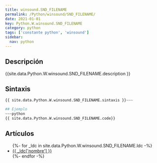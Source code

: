 ```yaml
---
title: winsound.SND_FILENAME
permalink: /Python/winsound/SND_FILENAME/
date: 2021-01-01
key: Python.W.winsound.SND_FILENAME
category: python
tags: ['constante python', 'winsound']
sidebar: 
  nav: python
---
```


## Descripción
{{site.data.Python.W.winsound.SND_FILENAME.description }}

## Sintaxis
~~~python
{{ site.data.Python.W.winsound.SND_FILENAME.sintaxis }}~~~

## Ejemplo
~~~python
{{ site.data.Python.W.winsound.SND_FILENAME.code}}
~~~

## Artículos
<ul>
{%- for _ldc in site.data.Python.W.winsound.SND_FILENAME.ldc -%}
   <li>
       <a href="{{_ldc['url'] }}">{{ _ldc['nombre'] }}</a>
   </li>
{%- endfor -%}
</ul>
